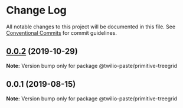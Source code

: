 # Change Log

All notable changes to this project will be documented in this file.
See [Conventional Commits](https://conventionalcommits.org) for commit guidelines.

## [0.0.2](https://github.com/twilio-labs/paste/compare/@twilio-paste/primitive-treegrid@0.0.1...@twilio-paste/primitive-treegrid@0.0.2) (2019-10-29)

**Note:** Version bump only for package @twilio-paste/primitive-treegrid





## 0.0.1 (2019-08-15)

**Note:** Version bump only for package @twilio-paste/primitive-treegrid
